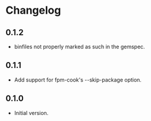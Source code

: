 # Changelog

## 0.1.2

* binfiles not properly marked as such in the gemspec.

## 0.1.1

* Add support for fpm-cook's --skip-package option.

## 0.1.0

* Initial version.